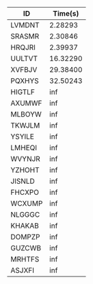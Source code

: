 |ID|Time(s)|
|-|-|
|LVMDNT|2.28293|
|SRASMR|2.30846|
|HRQJRI|2.39937|
|UULTVT|16.32290|
|XVFBJV|29.38400|
|PQXHYS|32.50243|
|HIGTLF|inf|
|AXUMWF|inf|
|MLBOYW|inf|
|TKWJLM|inf|
|YSYILE|inf|
|LMHEQI|inf|
|WVYNJR|inf|
|YZHOHT|inf|
|JISNLD|inf|
|FHCXPO|inf|
|WCXUMP|inf|
|NLGGGC|inf|
|KHAKAB|inf|
|DOMPZP|inf|
|GUZCWB|inf|
|MRHTFS|inf|
|ASJXFI|inf|
